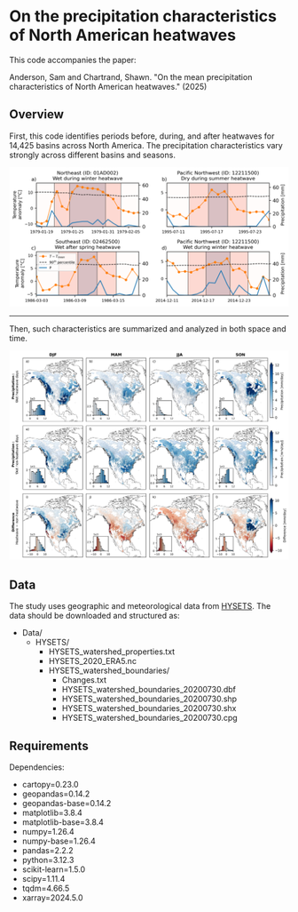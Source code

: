 # On the precipitation characteristics of North American heatwaves

This code accompanies the paper: 

Anderson, Sam and Chartrand, Shawn. "On the mean precipitation characteristics of North American heatwaves." (2025) 

## Overview 

First, this code identifies periods before, during, and after heatwaves for 14,425 basins across North America. The precipitation characteristics vary strongly across different basins and seasons.

![Examples](Figures_github/examples.png) 

___ 

Then, such characteristics are summarized and analyzed in both space and time.

![Examples](Figures_github/P_mean_wet_hw_nonhw.jpg)

## Data

The study uses geographic and meteorological data from [HYSETS](https://www.nature.com/articles/s41597-020-00583-2). The data should be downloaded and structured as: 

* Data/
  * HYSETS/
    * HYSETS_watershed_properties.txt
    * HYSETS_2020_ERA5.nc
    * HYSETS_watershed_boundaries/
      * Changes.txt
      * HYSETS_watershed_boundaries_20200730.dbf
      * HYSETS_watershed_boundaries_20200730.shp
      * HYSETS_watershed_boundaries_20200730.shx
      * HYSETS_watershed_boundaries_20200730.cpg
     
## Requirements 

Dependencies:
  - cartopy=0.23.0
  - geopandas=0.14.2
  - geopandas-base=0.14.2
  - matplotlib=3.8.4
  - matplotlib-base=3.8.4
  - numpy=1.26.4
  - numpy-base=1.26.4
  - pandas=2.2.2
  - python=3.12.3
  - scikit-learn=1.5.0
  - scipy=1.11.4
  - tqdm=4.66.5
  - xarray=2024.5.0
